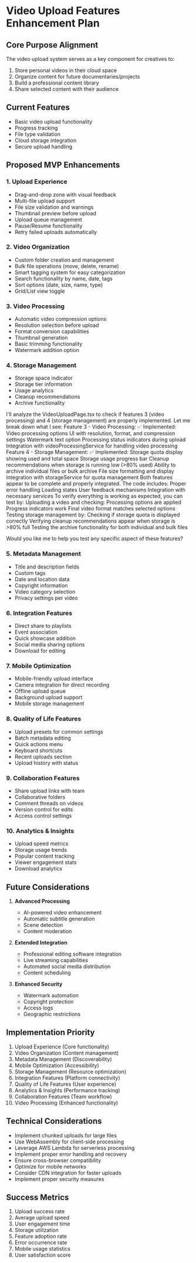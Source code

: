 # Video Upload Features Enhancement Plan

## Core Purpose Alignment

The video upload system serves as a key component for creatives to:

1. Store personal videos in their cloud space
2. Organize content for future documentaries/projects
3. Build a professional content library
4. Share selected content with their audience

## Current Features

- Basic video upload functionality
- Progress tracking
- File type validation
- Cloud storage integration
- Secure upload handling

## Proposed MVP Enhancements

### 1. Upload Experience

- Drag-and-drop zone with visual feedback
- Multi-file upload support
- File size validation and warnings
- Thumbnail preview before upload
- Upload queue management
- Pause/Resume functionality
- Retry failed uploads automatically

### 2. Video Organization

- Custom folder creation and management
- Bulk file operations (move, delete, rename)
- Smart tagging system for easy categorization
- Search functionality by name, date, tags
- Sort options (date, size, name, type)
- Grid/List view toggle

### 3. Video Processing

- Automatic video compression options
- Resolution selection before upload
- Format conversion capabilities
- Thumbnail generation
- Basic trimming functionality
- Watermark addition option

### 4. Storage Management

- Storage space indicator
- Storage tier information
- Usage analytics
- Cleanup recommendations
- Archive functionality

I'll analyze the VideoUploadPage.tsx to check if features 3 (video processing) and 4 (storage management) are properly implemented.
Let me break down what I see:
Feature 3 - Video Processing:
✅ Implemented:
Video processing options UI with resolution, format, and compression settings
Watermark text option
Processing status indicators during upload
Integration with videoProcessingService for handling video processing
Feature 4 - Storage Management:
✅ Implemented:
Storage quota display showing used and total space
Storage usage progress bar
Cleanup recommendations when storage is running low (>80% used)
Ability to archive individual files or bulk archive
File size formatting and display
Integration with storageService for quota management
Both features appear to be complete and properly integrated. The code includes:
Proper error handling
Loading states
User feedback mechanisms
Integration with necessary services
To verify everything is working as expected, you can test by:
Uploading a video and checking:
Processing options are applied
Progress indicators work
Final video format matches selected options
Testing storage management by:
Checking if storage quota is displayed correctly
Verifying cleanup recommendations appear when storage is >80% full
Testing the archive functionality for both individual and bulk files

Would you like me to help you test any specific aspect of these features?

### 5. Metadata Management

- Title and description fields
- Custom tags
- Date and location data
- Copyright information
- Video category selection
- Privacy settings per video

### 6. Integration Features

- Direct share to playlists
- Event association
- Quick showcase addition
- Social media sharing options
- Download for editing

### 7. Mobile Optimization

- Mobile-friendly upload interface
- Camera integration for direct recording
- Offline upload queue
- Background upload support
- Mobile storage management

### 8. Quality of Life Features

- Upload presets for common settings
- Batch metadata editing
- Quick actions menu
- Keyboard shortcuts
- Recent uploads section
- Upload history with status

### 9. Collaboration Features

- Share upload links with team
- Collaborative folders
- Comment threads on videos
- Version control for edits
- Access control settings

### 10. Analytics & Insights

- Upload speed metrics
- Storage usage trends
- Popular content tracking
- Viewer engagement stats
- Download analytics

## Future Considerations

1. **Advanced Processing**

   - AI-powered video enhancement
   - Automatic subtitle generation
   - Scene detection
   - Content moderation

2. **Extended Integration**

   - Professional editing software integration
   - Live streaming capabilities
   - Automated social media distribution
   - Content scheduling

3. **Enhanced Security**
   - Watermark automation
   - Copyright protection
   - Access logs
   - Geographic restrictions

## Implementation Priority

1. Upload Experience (Core functionality)
2. Video Organization (Content management)
3. Metadata Management (Discoverability)
4. Mobile Optimization (Accessibility)
5. Storage Management (Resource optimization)
6. Integration Features (Platform connectivity)
7. Quality of Life Features (User experience)
8. Analytics & Insights (Performance tracking)
9. Collaboration Features (Team workflow)
10. Video Processing (Enhanced functionality)

## Technical Considerations

- Implement chunked uploads for large files
- Use WebAssembly for client-side processing
- Leverage AWS Lambda for serverless processing
- Implement proper error handling and recovery
- Ensure cross-browser compatibility
- Optimize for mobile networks
- Consider CDN integration for faster uploads
- Implement proper security measures

## Success Metrics

1. Upload success rate
2. Average upload speed
3. User engagement time
4. Storage utilization
5. Feature adoption rate
6. Error occurrence rate
7. Mobile usage statistics
8. User satisfaction score
